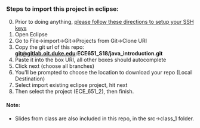 ### Steps to import this project in eclipse:

0. Prior to doing anything, [please follow these directions to setup your SSH keys](https://gitlab.oit.duke.edu/help/ssh/README)
1. Open Eclipse
2. Go to File->import->Git->Projects from Git->Clone URI
3. Copy the git url of this repo: **git@gitlab.oit.duke.edu:ECE651_S18/java_introduction.git**
4. Paste it into the box URI, all other boxes should autocomplete
5. Click next (choose all branches)
6. You'll be prompted to choose the location to download your repo (Local Destination)
7. Select import existing eclipse project, hit next
8. Then select the project (ECE_651_2), then finish. 


#### Note:
* Slides from class are also included in this repo, in the src->class_1 folder. 